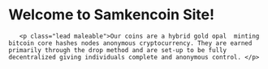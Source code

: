 <h1>Welcome to Samkencoin Site!</h1>
        
       <p class="lead maleable">Our coins are a hybrid gold opal  minting bitcoin core hashes nodes anonymous cryptocurrency. They are earned primarily through the drop method and are set-up to be fully decentralized giving individuals complete and anonymous control. </p>
<build root container hash node vault backend vault  hashes nodes  keeper and mining bitcoin  device Vivo y55s hash node container signature>
<build highest level hashes nodes blocks signature hadhes nodes certificate authority>
<build hashes nodes proof of root authority signature :hashes nodes  claim>
<build one node id signature:roots authority end point hash node><build one node id signature ; roots authority end point hash node samkencoin hashes nodes flow>
<build hashes nodes highest level hash node blocks waves hashes hash nodes infinite minting bitcoin core hashes nodes over flow >
<build value hashes nodes samkencoin hashes nodes string hashes nodes lock infinity hashes nodes chains>
